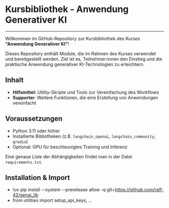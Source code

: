 # Kursbibliothek - Anwendung Generativer KI
---

Willkommen im GitHub-Repository zur Kursbibliothek des Kurses **"Anwendung Generativer KI"**!

Dieses Repository enthält Module, die im Rahmen des Kurses verwendet und bereitgestellt werden. Ziel ist es, Teilnehmer:innen den Einstieg und die praktische Anwendung generativer KI-Technologien zu erleichtern.

 

## Inhalt

- **Hilfsmittel:** Utility-Skripte und Tools zur Vereinfachung des Workflows
- **Supporter**: Weitere Funktionen, die eine Erstellung von Anwendungen vereinfacht

 

## Voraussetzungen

- Python 3.11 oder höher
- Installierte Bibliotheken (z.B. `langchain_openai`, `langchain_community`, `gradio`)
- Optional: GPU für beschleunigtes Training und Inferenz

Eine genaue Liste der Abhängigkeiten findet man in der Datei `requirements.txt`.

 

## Installation & Import

- !uv pip install --system --prerelease allow -q git+https://github.com/ralf-42/genai_lib
- from utilities import setup_api_keys, ...


